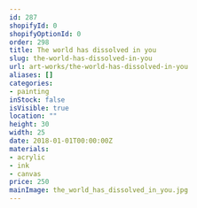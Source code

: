 ```yaml
---
id: 287
shopifyId: 0
shopifyOptionId: 0
order: 298
title: The world has dissolved in you
slug: the-world-has-dissolved-in-you
url: art-works/the-world-has-dissolved-in-you
aliases: []
categories:
- painting
inStock: false
isVisible: true
location: ""
height: 30
width: 25
date: 2018-01-01T00:00:00Z
materials:
- acrylic
- ink
- canvas
price: 250
mainImage: the_world_has_dissolved_in_you.jpg
---
```

